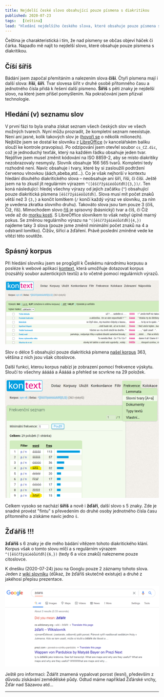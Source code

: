 ```yaml
---
title: Nejdelší české slovo obsahující pouze písmena s diakritikou
published: 2020-07-23
tags:   [čeština]
lead: "Hledání nejdelšího českého slova, které obsahuje pouze písmena s diakritikou."
---
```


Čeština je charakteristická i tím, že nad písmeny se občas objeví háček či čárka. Napadlo mě najít to nejdelší slovo, které obsahuje pouze písmena s diakritikou.

## Číší šíříš

Bádání jsem započal přemítáním a nalezením slova **číší**.
Čtyři písmena mají i další slova: **říší**, **šíří**. Tvar slovesa šířit v druhé osobě přítomného času a jednotného čísla přidá k řešení další písmeno. **Šíříš** s pěti znaky je nejdelší slovo, na které jsem přišel pomyšlením. Na pokračování jsem přizval technologie.

## Hledání (v) seznamu slov

V první fázi to byla snaha získat seznam všech českých slov ve všech možných tvarech. Nyní můžu prozradit, že kompletní seznam neexistuje. Není ani jasné, kolik takových slov je ([hovoří se](http://nase-rec.ujc.cas.cz/archiv.php?art=3932) o několik milionech). Nejblíže jsem se dostal ke slovníku z [LibreOffice](https://extensions.libreoffice.org/en/extensions/show/czech-dictionaries) (v kancelářském balíku slouží ke kontrole pravopisu). Po odzipování jsem otevřel soubor `cs_CZ.dic`, což je jednoduchý texťák, který na každém řádku obsahuje jeden tvar. Nejdříve jsem musel změnit kódování na ISO 8859-2, aby se místo diakritiky nezobrazovaly nesmysly. Slovník obsahuje 166 565 tvarů. Kompletní tedy rozhodně není. Navíc obsahuje i tvary, které by si zasloužili podtržení červenou vlnovkou (áách,abeba,atd...). Co je však nejhorší v kontextu hledání dlouhého diakritického slova – neobsahuje ani šíří, říší, či číší. Ještě jsem na to zkusil jít regulárním výrazem `^([ěščřžýáíéóůúťďň]{3,})/`. Ten koná následující: hledej všechny výrazy od jejich začátku (`^`) obsahující pouze diakritická písmena `[ěščřžýáíéóůúťďň]`. Slova musí mít počet znaků větší než 3 `{3,}` a končit lomítkem (`/` končí každý výraz ve slovníku, za ním je uvedena zkratka slovního druhu). Takováto slova jsou tam pouze 3 (číš, Číž, říš). Mimochodem slovo [říš](https://cs.wiktionary.org/wiki/%C5%99%C3%AD%C5%A1) je spisovný (básnický) tvar a číš, či Číž vede až do [morku kostí](http://nase-rec.ujc.cas.cz/archiv.php?art=1003). S LibreOffice slovníkem to však nebyl úplně marný pokus. Se změnou regulárního výrazu na `^([ěščřžýáíéóůúťďň]{4,})` najdeme taky 3 slova (pouze jsme změnil minimální počet znaků na 4 a odstranil lomítko). Čížův, šířící a žďáření. Právě poslední zmíněné vede ke vítězi této soutěže.

## Spásný korpus

Při hledání slovníku jsem se progůglil k Českému národnímu korpusu a posléze k webové aplikaci [kontext](https://kontext.korpus.cz/first_form), která umožňuje dotazovat korpus (rozsáhlý soubor autentických textů) a to včetně pomocí regulárních výrazů. 

<img src="media/2020_korpus.png" alt="korpus" width="600"/>

Slov o délce 5 obsahující pouze diakritická písmena [našel korpus](https://kontext.korpus.cz/view?ctxattrs=word&attr_vmode=mouseover&pagesize=40&refs=%3Ddoc.title&q=~7wjGy2BIRzDU&viewmode=kwic&attrs=word&corpname=syn_v8&attr_allpos=all) 363, většina z nich jsou však citoslovce.

Další funkci, kterou korpus nabízí je zobrazení pomocí frekvence výskytu. Sloučí to všechny ááááá a Ááááá a přehled se scvrkne na 29 položek.

<img src="media/2020-07-24-11-30-53.png" alt="korpus" width="600"/>

Celkem vysoko se nachází **šíříš** a nově i **žďáří**, další slovo s 5 znaky. Zde je snadné provést "fintu" s převedením do druhé osoby jednotného čísla času přítomného a získáme navíc jedno `š`.

## Žďáříš !!!

**žďáříš** s 6 znaky je dle mého bádání vítězem tohoto diakritického klání. Korpus však o tomto slovu mlčí a s regulárním výrazem `^([ěščřžýáíéóůúťďň]{6,})` (tedy 6 a více znaků) nalezneme pouze citoslovce.

K dnešku (2020-07-24) jsou na Googlu pouze 2 záznamy tohoto slova. Jeden z [wiki slovníku](https://cs.wiktionary.org/wiki/%C5%BE%C4%8F%C3%A1%C5%99it) (důkaz, že žďáříš skutečně existuje) a druhé z jakéhosi přepisu prezentace.

<img src="media/2020-07-24-11-40-16.png" alt="google" width="600"/>

Ještě pro informaci: Ždářit znamená vypalovat porost (lesní), především z důvodu získávání zemědělské půdy. Odtud máme například Žďárské vrchy, Žďár nad Sázavou atd...


---

